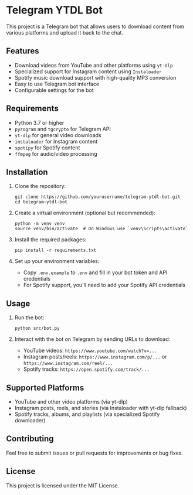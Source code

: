 # Telegram YTDL Bot

This project is a Telegram bot that allows users to download content from various platforms and upload it back to the chat.

## Features

- Download videos from YouTube and other platforms using `yt-dlp`
- Specialized support for Instagram content using `Instaloader`
- Spotify music download support with high-quality MP3 conversion
- Easy to use Telegram bot interface
- Configurable settings for the bot

## Requirements

- Python 3.7 or higher
- `pyrogram` and `tgcrypto` for Telegram API
- `yt-dlp` for general video downloads
- `instaloader` for Instagram content
- `spotipy` for Spotify content
- `ffmpeg` for audio/video processing

## Installation

1. Clone the repository:

   ```
   git clone https://github.com/yourusername/telegram-ytdl-bot.git
   cd telegram-ytdl-bot
   ```

2. Create a virtual environment (optional but recommended):

   ```
   python -m venv venv
   source venv/bin/activate  # On Windows use `venv\Scripts\activate`
   ```

3. Install the required packages:

   ```
   pip install -r requirements.txt
   ```

4. Set up your environment variables:
   - Copy `.env.example` to `.env` and fill in your bot token and API credentials
   - For Spotify support, you'll need to add your Spotify API credentials

## Usage

1. Run the bot:

   ```
   python src/bot.py
   ```

2. Interact with the bot on Telegram by sending URLs to download:
   - YouTube videos: `https://www.youtube.com/watch?v=...`
   - Instagram posts/reels: `https://www.instagram.com/p/...` or `https://www.instagram.com/reel/...`
   - Spotify tracks: `https://open.spotify.com/track/...`

## Supported Platforms

- YouTube and other video platforms (via yt-dlp)
- Instagram posts, reels, and stories (via Instaloader with yt-dlp fallback)
- Spotify tracks, albums, and playlists (via specialized Spotify downloader)

## Contributing

Feel free to submit issues or pull requests for improvements or bug fixes.

## License

This project is licensed under the MIT License.
